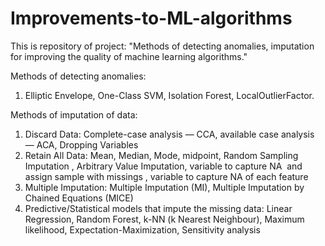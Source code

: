 # Improvements-to-ML-algorithms
This is repository of project: "Methods of detecting anomalies, imputation for improving the quality of machine learning algorithms."

Methods of detecting anomalies: 
1) Elliptic Envelope, One-Class SVM, Isolation Forest, LocalOutlierFactor.

Methods of imputation of data: 
1) Discard Data: Complete-case analysis — CCA, available case analysis — ACA, Dropping Variables 
2) Retain All Data: Mean, Median, Mode, midpoint, Random Sampling Imputation , Arbitrary Value Imputation, variable to capture NA  and assign sample with missings , variable to capture NA of each feature 
3) Multiple Imputation: Multiple Imputation (MI), Multiple Imputation by Chained Equations (MICE)
4) Predictive/Statistical models that impute the missing data: Linear Regression, Random Forest, k-NN (k Nearest Neighbour), Maximum likelihood, Expectation-Maximization, Sensitivity analysis
